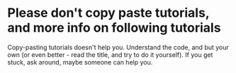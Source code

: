 # Please don't copy paste tutorials, and more info on following tutorials

Copy-pasting tutorials doesn't help you. Understand the code, and but your own (or even better - read the title, and try to do it yourself).
If you get stuck, ask around, maybe someone can help you.